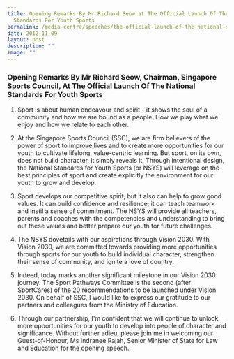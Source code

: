 ```yaml
---
title: Opening Remarks By Mr Richard Seow at The Official Launch Of The National
  Standards For Youth Sports
permalink: /media-centre/speeches/the-official-launch-of-the-national-standards-for-youth-sports/
date: 2012-11-09
layout: post
description: ""
image: ""
---
```

### **Opening Remarks By Mr Richard Seow, Chairman, Singapore Sports Council, At The Official Launch Of The National Standards For Youth Sports**

1. Sport is about human endeavour and spirit - it shows the soul of a community and how we are bound as a people. How we play what we enjoy and how we relate to each other.

2. At the Singapore Sports Council (SSC), we are firm believers of the power of sport to improve lives and to create more opportunities for our youth to cultivate lifelong, value-centric learning. But sport, on its own, does not build character, it simply reveals it. Through intentional design, the National Standards for Youth Sports (or NSYS) will leverage on the best principles of sport and create explicitly the environment for our youth to grow and develop.

3. Sport develops our competitive spirit, but it also can help to grow good values. It can build confidence and resilience; it can teach teamwork and instil a sense of commitment. The NSYS will provide all teachers, parents and coaches with the competencies and understanding to bring out these values and better prepare our youth for future challenges.

4. The NSYS dovetails with our aspirations through Vision 2030. With Vision 2030, we are committed towards providing more opportunities through sports for our youth to build individual character, strengthen their sense of community, and ignite a love of country.

5. Indeed, today marks another significant milestone in our Vision 2030 journey. The Sport Pathways Committee is the second (after SportCares) of the 20 recommendations to be launched under Vision 2030. On behalf of SSC, I would like to express our gratitude to our partners and colleagues from the Ministry of Education.

6. Through our partnership, I'm confident that we will continue to unlock more opportunities for our youth to develop into people of character and significance. Without further adieu, please join me in welcoming our Guest-of-Honour, Ms Indranee Rajah, Senior Minister of State for Law and Education for the opening speech.